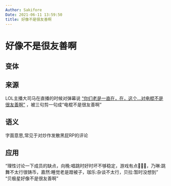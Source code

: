 ```yaml
---
Author: Sakifore
Date: 2021-06-11 13:59:50
title: 好像不是很友善啊
---
```

# 好像不是很友善啊

## 变体

## 来源

LOL主播大司马在直播的时候对弹幕说 [“你们老是一直在，在，这个...对电棍不是很友善啊”](https://www.bilibili.com/video/BV1r7411W7H4) ，被三句剪一句成“电棍不是很友善啊” 

## 语义

字面意思,常见于对炒作发散黑屁RP的评论

## 应用

“理性讨论一下成员的缺点，向晚:唱跳时好时坏不够稳定，游戏有点🐷👃🏻，乃琳:跳舞不太行很铸币，嘉然:睡觉老是蹬被子，珈乐:杂谈不太行，贝拉:暂时没想到”
“贝极星好像不是很友善啊”